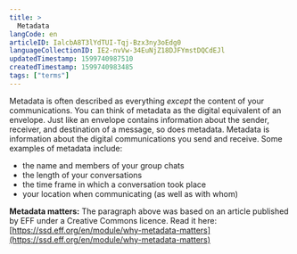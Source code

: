 ```yaml
---
title: >
  Metadata
langCode: en
articleID: IalcbA8T3lYdTUI-Tqj-Bzx3ny3oEdg0
languageCollectionID: IE2-nvVw-34EuNjZ18DJFYmstDQCdEJl
updatedTimestamp: 1599740987510
createdTimestamp: 1599740983485
tags: ["terms"]
---
```


Metadata is often described as everything _except_ the content of your communications. You can think of metadata as the digital equivalent of an envelope. Just like an envelope contains information about the sender, receiver, and destination of a message, so does metadata. Metadata is information about the digital communications you send and receive. Some examples of metadata include:

-   the name and members of your group chats
-   the length of your conversations
-   the time frame in which a conversation took place
-   your location when communicating (as well as with whom)

**Metadata matters:** The paragraph above was based on an article published by EFF under a Creative Commons licence. Read it here: [https://ssd.eff.org/en/module/why-metadata-matters](https://ssd.eff.org/en/module/why-metadata-matters)